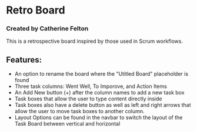 # Retro Board
### Created by Catherine Felton

This is a retrospective board inspired by those used in Scrum workflows.  
## Features:
+ An option to rename the board where the "Utitled Board" placeholder is found
+ Three task columns:  Went Well, To Imporove, and Action Items
+ An Add New button (+) after the column names to add a new task box
+ Task boxes that allow the user to type content directly inside 
+ Task boxes also have a delete button as well as left and right arrows that allow the user to move task boxes to another column.
+ Layout Options can be found in the navbar to switch the layout of the Task Board between vertical and horizontal
